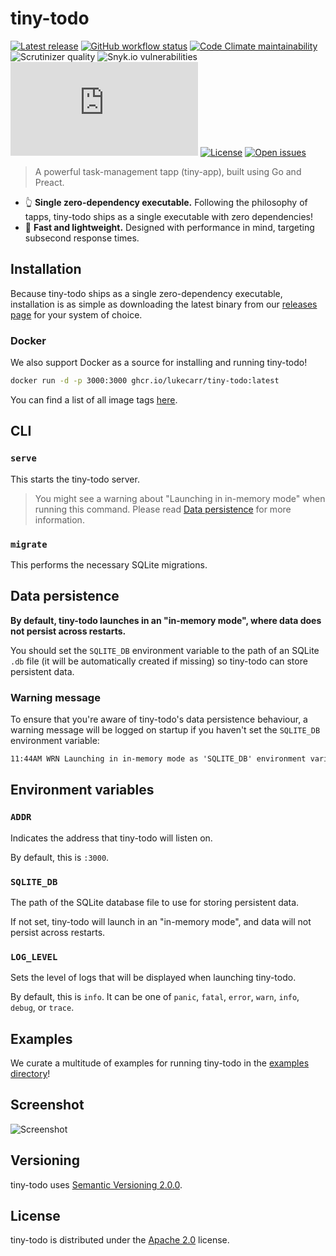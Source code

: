 # tiny-todo

[![Latest release](https://img.shields.io/github/v/release/lukecarr/tiny-todo?label=latest)](https://github.com/lukecarr/tiny-todo/releases/latest)
[![GitHub workflow status](https://img.shields.io/github/workflow/status/lukecarr/tiny-todo/Release)](https://github.com/lukecarr/tiny-todo/actions/workflows/release.yml)
[![Code Climate maintainability](https://img.shields.io/codeclimate/maintainability/lukecarr/tiny-todo)](https://codeclimate.com/github/lukecarr/tiny-todo/maintainability)
![Scrutinizer quality](https://img.shields.io/scrutinizer/quality/g/lukecarr/tiny-todo)
![Snyk.io vulnerabilities](https://img.shields.io/snyk/vulnerabilities/github/lukecarr/tiny-todo)
[![Matrix](https://img.shields.io/matrix/tiny-todo:matrix.org)](https://matrix.to/#/#tiny-todo:matrix.org)
[![License](https://img.shields.io/github/license/lukecarr/tiny-todo)](https://github.com/lukecarr/tiny-todo/blob/main/LICENSE)
[![Open issues](https://img.shields.io/github/issues-raw/lukecarr/tiny-todo)](https://github.com/lukecarr/tiny-todo/issues?q=is%3Aopen+is%3Aissue)

> A powerful task-management tapp (tiny-app), built using Go and Preact.

* 👆 **Single zero-dependency executable.** Following the philosophy of tapps, tiny-todo ships as a single executable with zero dependencies!
* 💪 **Fast and lightweight.** Designed with performance in mind, targeting subsecond response times.

## Installation

Because tiny-todo ships as a single zero-dependency executable, installation is as simple as downloading the latest binary from our [releases page](https://github.com/lukecarr/tiny-todo/releases) for your system of choice.

### Docker

We also support Docker as a source for installing and running tiny-todo!

```bash
docker run -d -p 3000:3000 ghcr.io/lukecarr/tiny-todo:latest
```

You can find a list of all image tags [here](https://github.com/lukecarr/tiny-todo/pkgs/container/tiny-todo/versions).

## CLI

### `serve`

This starts the tiny-todo server.

> You might see a warning about "Launching in in-memory mode" when running this command. Please read [Data persistence](#data-persistence) for more information.

### `migrate`

This performs the necessary SQLite migrations.

## Data persistence

**By default, tiny-todo launches in an "in-memory mode", where data does not persist across restarts.**

You should set the `SQLITE_DB` environment variable to the path of an SQLite `.db` file (it will be automatically created if missing) so tiny-todo can store persistent data.

### Warning message

To ensure that you're aware of tiny-todo's data persistence behaviour, a warning message will be logged on startup if you haven't set the `SQLITE_DB` environment variable:

```txt
11:44AM WRN Launching in in-memory mode as 'SQLITE_DB' environment variable wasn't set. Data will be lost on shutdown! Hint="SQLITE_DB=todo.db ./tiny-todo serve"
```

## Environment variables

### `ADDR`

Indicates the address that tiny-todo will listen on.

By default, this is `:3000`.

### `SQLITE_DB`

The path of the SQLite database file to use for storing persistent data.

If not set, tiny-todo will launch in an "in-memory mode", and data will not persist across restarts.

### `LOG_LEVEL`

Sets the level of logs that will be displayed when launching tiny-todo.

By default, this is `info`. It can be one of `panic`, `fatal`, `error`, `warn`, `info`, `debug`, or `trace`.

## Examples

We curate a multitude of examples for running tiny-todo in the [examples directory](examples)!

## Screenshot

![Screenshot](https://user-images.githubusercontent.com/24438483/162187159-0ca6fdb3-7d03-4533-9731-9f1375462212.png)

## Versioning

tiny-todo uses [Semantic Versioning 2.0.0](https://semver.org/spec/v2.0.0.html).

## License

tiny-todo is distributed under the [Apache 2.0](LICENSE) license.

